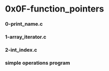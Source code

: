 # 0x0F-function_pointers

### 0-print_name.c

### 1-array_iterator.c

### 2-int_index.c

### simple operations program

